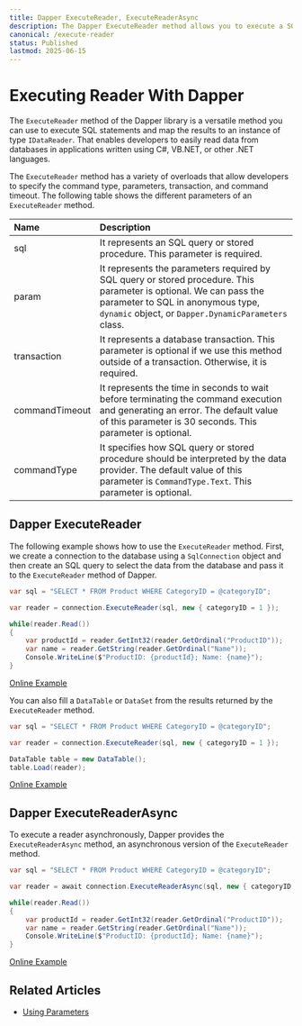 ```yaml
---
title: Dapper ExecuteReader, ExecuteReaderAsync
description: The Dapper ExecuteReader method allows you to execute a SQL query and returns a DataReader containing the result set of the query as rows and columns. 
canonical: /execute-reader
status: Published
lastmod: 2025-06-15
---
```


# Executing Reader With Dapper

The `ExecuteReader` method of the Dapper library is a versatile method you can use to execute SQL statements and map the results to an instance of type `IDataReader`. That enables developers to easily read data from databases in applications written using C#, VB.NET, or other .NET languages. 

The `ExecuteReader` method has a variety of overloads that allow developers to specify the command type, parameters, transaction, and command timeout. The following table shows the different parameters of an `ExecuteReader` method.

| Name | Description |
| :--- | :---------- |
| sql            | It represents an SQL query or stored procedure. This parameter is required. |
| param          | It represents the parameters required by SQL query or stored procedure. This parameter is optional. We can pass the parameter to SQL in anonymous type, `dynamic` object, or `Dapper.DynamicParameters` class. |
| transaction    | It represents a database transaction. This parameter is optional if we use this method outside of a transaction. Otherwise, it is required. |
| commandTimeout | It represents the time in seconds to wait before terminating the command execution and generating an error. The default value of this parameter is 30 seconds. This parameter is optional. |
| commandType    | It specifies how SQL query or stored procedure should be interpreted by the data provider. The default value of this parameter is `CommandType.Text`. This parameter is optional. |

## Dapper ExecuteReader

The following example shows how to use the `ExecuteReader` method. First, we create a connection to the database using a `SqlConnection` object and then create an SQL query to select the data from the database and pass it to the `ExecuteReader` method of Dapper.

```csharp
var sql = "SELECT * FROM Product WHERE CategoryID = @categoryID";

var reader = connection.ExecuteReader(sql, new { categoryID = 1 });

while(reader.Read())
{
	var productId = reader.GetInt32(reader.GetOrdinal("ProductID"));
	var name = reader.GetString(reader.GetOrdinal("Name"));
	Console.WriteLine($"ProductID: {productId}; Name: {name}");
}	
```

[Online Example](https://dotnetfiddle.net/9v1bXc)

You can also fill a `DataTable` or `DataSet` from the results returned by the `ExecuteReader` method. 

```csharp
var sql = "SELECT * FROM Product WHERE CategoryID = @categoryID";

var reader = connection.ExecuteReader(sql, new { categoryID = 1 });

DataTable table = new DataTable();
table.Load(reader);
```

[Online Example](https://dotnetfiddle.net/NVOj5n)

## Dapper ExecuteReaderAsync

To execute a reader asynchronously, Dapper provides the `ExecuteReaderAsync` method, an asynchronous version of the `ExecuteReader` method.

```csharp
var sql = "SELECT * FROM Product WHERE CategoryID = @categoryID";

var reader = await connection.ExecuteReaderAsync(sql, new { categoryID = 1 });

while(reader.Read())
{
	var productId = reader.GetInt32(reader.GetOrdinal("ProductID"));
	var name = reader.GetString(reader.GetOrdinal("Name"));
	Console.WriteLine($"ProductID: {productId}; Name: {name}");
}	
```

[Online Example](https://dotnetfiddle.net/HDBWrC)

## Related Articles

- [Using Parameters](/parameters)
